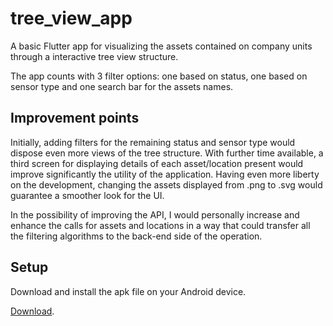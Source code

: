 # tree_view_app

A basic Flutter app for visualizing the assets contained on company units through a interactive tree view structure.

The app counts with 3 filter options: one based on status, one based on sensor type and one search bar for the assets names.

## Improvement points

Initially, adding filters for the remaining status and sensor type would dispose even more views of the tree structure. With further time available, a third screen for displaying details of each asset/location present would improve significantly the utility of the application. Having even more liberty on the development, changing the assets displayed from .png to .svg would guarantee a smoother look for the UI.

In the possibility of improving the API, I would personally increase and enhance the calls for assets and locations in a way that could transfer all the filtering algorithms to the back-end side of the operation.

## Setup

Download and install the apk file on your Android device.

[Download](https://github.com/shanjii/rock_weather/releases).
